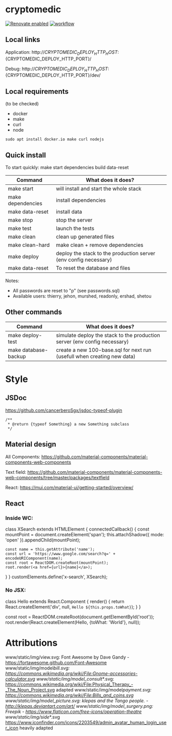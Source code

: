 # cryptomedic

[![Renovate enabled](https://img.shields.io/badge/renovate-enabled-brightgreen.svg)](https://renovatebot.com/)
[![workflow](https://github.com/jehon/cryptomedic/actions/workflows/workflow.yml/badge.svg)](https://github.com/jehon/cryptomedic/actions/workflows/workflow.yml)

## Local links

Application: http://${CRYPTOMEDIC_DEPLOY_HTTP_HOST}:${CRYPTOMEDIC_DEPLOY_HTTP_PORT}/

Debug: http://${CRYPTOMEDIC_DEPLOY_HTTP_HOST}:${CRYPTOMEDIC_DEPLOY_HTTP_PORT}/dev/

## Local requirements

(to be checked)

- docker
- make
- curl
- node

```lang=bash
sudo apt install docker.io make curl nodejs
```

## Quick install

To start quickly:
make start dependencies build data-reset

| Command           | What does it does?                                               |
| ----------------- | ---------------------------------------------------------------- |
| make start        | will install and start the whole stack                           |
| make dependencies | install dependencies                                             |
| make data-reset   | install data                                                     |
| make stop         | stop the server                                                  |
| make test         | launch the tests                                                 |
| make clean        | clean up generated files                                         |
| make clean-hard   | make clean + remove dependencies                                 |
| make deploy       | deploy the stack to the production server (env config necessary) |
| make data-reset   | To reset the database and files                                  |

Notes:

- All passwords are reset to "p" (see passwords.sql)
- Available users: thierry, jehon, murshed, readonly, ershad, shetou

## Other commands

| Command              | What does it does?                                                        |
| -------------------- | ------------------------------------------------------------------------- |
| make deploy-test     | simulate deploy the stack to the production server (env config necessary) |
| make database-backup | create a new 100-base.sql for next run (usefull when creating new data)   |

# Style

## JSDoc

https://github.com/cancerberoSgx/jsdoc-typeof-plugin

```lang=javascript
/**
 * @return {typeof Something} a new Something subclass
 */
```

## Material design

All Components: https://github.com/material-components/material-components-web-components

Text field: https://github.com/material-components/material-components-web-components/tree/master/packages/textfield

React: https://mui.com/material-ui/getting-started/overview/

## React

### Inside WC:

class XSearch extends HTMLElement {
connectedCallback() {
const mountPoint = document.createElement('span');
this.attachShadow({ mode: 'open' }).appendChild(mountPoint);

    const name = this.getAttribute('name');
    const url = 'https://www.google.com/search?q=' + encodeURIComponent(name);
    const root = ReactDOM.createRoot(mountPoint);
    root.render(<a href={url}>{name}</a>);

}
}
customElements.define('x-search', XSearch);

### No JSX:

class Hello extends React.Component {
render() {
return React.createElement('div', null, `Hello ${this.props.toWhat}`);
}
}

const root = ReactDOM.createRoot(document.getElementById('root'));
root.render(React.createElement(Hello, {toWhat: 'World'}, null));

# Attributions

www/static/img/view.svg: Font Awesome by Dave Gandy - https://fortawesome.github.com/Font-Awesome
www/static/img/model*bill.svg: https://commons.wikimedia.org/wiki/File:Gnome-accessories-calculator.svg
www/static/img/model_consult*\*.svg: https://commons.wikimedia.org/wiki/File:Physical_Therapy_-_The_Noun_Project.svg adapted
www/static/img/model*payment.svg: https://commons.wikimedia.org/wiki/File:Bills_and_coins.svg
www/static/img/model_picture.svg: klepas and the Tango people. - http://klepas.deviantart.com/art/
www/static/img/model_surgery.png: Freepik - https://www.flaticon.com/free-icons/operation-theatre
www/static/img/side*\*.svg https://www.iconfinder.com/icons/2203549/admin_avatar_human_login_user_icon heavily adapted
